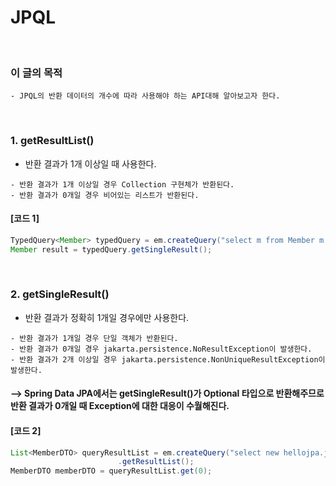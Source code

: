 # JPQL
<br/>

### 이 글의 목적
    - JPQL의 반환 데이터의 개수에 따라 사용해야 하는 API대해 알아보고자 한다.
<br/>

### 1. getResultList()
- 반환 결과가 1개 이상일 때 사용한다.
```plaintext
- 반환 결과가 1개 이상일 경우 Collection 구현체가 반환된다.
- 반환 결과가 0개일 경우 비어있는 리스트가 반환된다.
```
#### [코드 1]
```java
TypedQuery<Member> typedQuery = em.createQuery("select m from Member m where m.id = 1", Member.class);
Member result = typedQuery.getSingleResult();
```
<br/>

### 2. getSingleResult()
- 반환 결과가 정확히 1개일 경우에만 사용한다.
```plaintext
- 반환 결과가 1개일 경우 단일 객체가 반환된다.
- 반환 결과가 0개일 경우 jakarta.persistence.NoResultException이 발생한다.
- 반환 결과가 2개 이상일 경우 jakarta.persistence.NonUniqueResultException이 발생한다.
```
#### --> Spring Data JPA에서는 getSingleResult()가 Optional<T> 타입으로 반환해주므로 반환 결과가 0개일 때 Exception에 대한 대응이 수월해진다.
#### [코드 2]
```java
List<MemberDTO> queryResultList = em.createQuery("select new hellojpa.jpql.MemberDTO(m.username, m.age) from Member m", MemberDTO.class)
                        .getResultList();
MemberDTO memberDTO = queryResultList.get(0);
```
